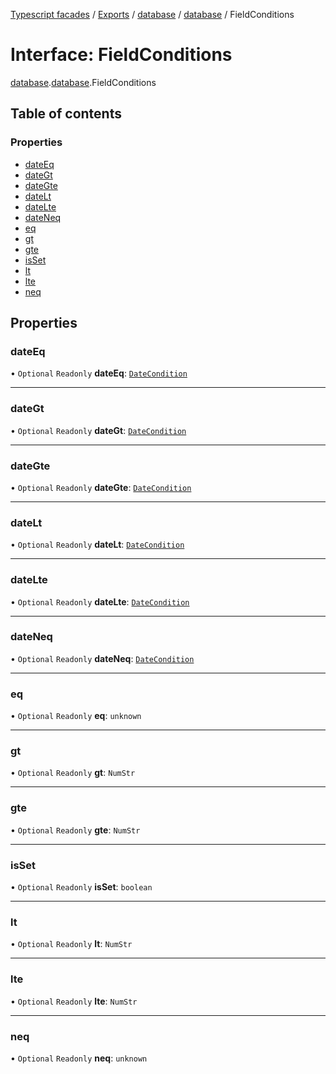 [Typescript facades](../index.md) / [Exports](../modules.md) / [database](../modules/database.md) / [database](../modules/database.database-1.md) / FieldConditions

# Interface: FieldConditions

[database](../modules/database.md).[database](../modules/database.database-1.md).FieldConditions

## Table of contents

### Properties

- [dateEq](database.database-1.FieldConditions.md#dateeq)
- [dateGt](database.database-1.FieldConditions.md#dategt)
- [dateGte](database.database-1.FieldConditions.md#dategte)
- [dateLt](database.database-1.FieldConditions.md#datelt)
- [dateLte](database.database-1.FieldConditions.md#datelte)
- [dateNeq](database.database-1.FieldConditions.md#dateneq)
- [eq](database.database-1.FieldConditions.md#eq)
- [gt](database.database-1.FieldConditions.md#gt)
- [gte](database.database-1.FieldConditions.md#gte)
- [isSet](database.database-1.FieldConditions.md#isset)
- [lt](database.database-1.FieldConditions.md#lt)
- [lte](database.database-1.FieldConditions.md#lte)
- [neq](database.database-1.FieldConditions.md#neq)

## Properties

### dateEq

• `Optional` `Readonly` **dateEq**: [`DateCondition`](../modules/database.database-1.md#datecondition)

___

### dateGt

• `Optional` `Readonly` **dateGt**: [`DateCondition`](../modules/database.database-1.md#datecondition)

___

### dateGte

• `Optional` `Readonly` **dateGte**: [`DateCondition`](../modules/database.database-1.md#datecondition)

___

### dateLt

• `Optional` `Readonly` **dateLt**: [`DateCondition`](../modules/database.database-1.md#datecondition)

___

### dateLte

• `Optional` `Readonly` **dateLte**: [`DateCondition`](../modules/database.database-1.md#datecondition)

___

### dateNeq

• `Optional` `Readonly` **dateNeq**: [`DateCondition`](../modules/database.database-1.md#datecondition)

___

### eq

• `Optional` `Readonly` **eq**: `unknown`

___

### gt

• `Optional` `Readonly` **gt**: `NumStr`

___

### gte

• `Optional` `Readonly` **gte**: `NumStr`

___

### isSet

• `Optional` `Readonly` **isSet**: `boolean`

___

### lt

• `Optional` `Readonly` **lt**: `NumStr`

___

### lte

• `Optional` `Readonly` **lte**: `NumStr`

___

### neq

• `Optional` `Readonly` **neq**: `unknown`
